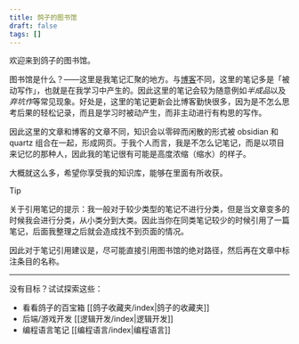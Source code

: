 ```yaml
---
title: 鸽子的图书馆
draft: false
tags: []
---
```

欢迎来到鸽子的图书馆。

图书馆是什么？——这里是我笔记汇聚的地方。与[博客](https://blog.whispery.top)不同，这里的笔记多是「被动写作」，也就是在我学习中产生的。因此这里的笔记会较为随意例如*半成品*以及*弃坑作*等常见现象。好处是，这里的笔记更新会比博客勤快很多，因为是不怎么思考后果的轻松记录，而且是学习时被动产生，而非主动进行有构思的写作。

因此这里的文章和博客的文章不同，知识会以零碎而闲散的形式被 obsidian 和 quartz 组合在一起，形成网页。于我个人而言，我是不怎么记笔记，而是以项目来记忆的那种人，因此我的笔记很有可能是高度浓缩（缩水）的样子。

大概就这么多，希望你享受我的知识库，能够在里面有所收获。

> [!tip]
> 关于引用笔记的提示：我一般对于较少类型的笔记不进行分类，但是当文章变多的时候我会进行分类，从小类分到大类。因此当你在同类笔记较少的时候引用了一篇笔记，后面我整理之后就会造成找不到页面的情况。
> 
> 因此对于笔记引用建议是，尽可能直接引用图书馆的绝对路径，然后再在文章中标注条目的名称。

---

没有目标？试试探索这些：
- 看看鸽子的百宝箱 [[鸽子收藏夹/index|鸽子的收藏夹]]
- 后端/游戏开发 [[逻辑开发/index|逻辑开发]]
- 编程语言笔记 [[编程语言/index|编程语言]]